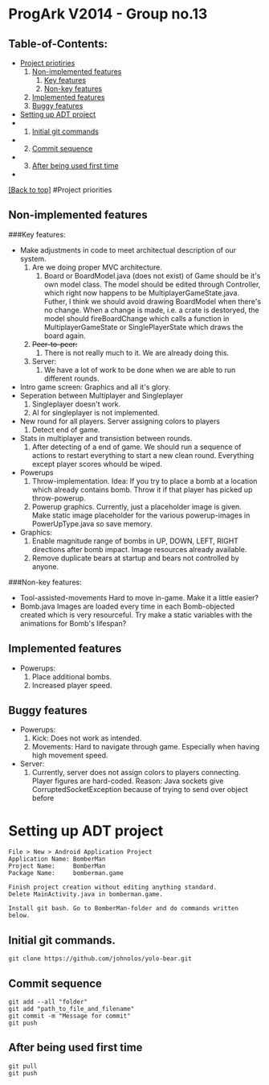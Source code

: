 ProgArk V2014 - Group no.13
=========

Table-of-Contents:
------------------
*	[Project priotiries](#project-priorities)
	1.	[Non-implemented features](#non-implemented-features)
		1.	[Key features](#key-features)
		2.	[Non-key features](#non-key-features)
	2.	[Implemented features](#implemented-features)
	3.	[Buggy features](#buggy-features)
*	[Setting up ADT project](#setting-up-adt-project)
*	1.	[Initial git commands](#initial-git-commands)
*	2.	[Commit sequence](#commit-sequence)
*	3.	[After being used first time](#after-being-used-first-time)
*	

[[Back to top]](#table-of-contents)
#Project priorities
## Non-implemented features
###Key features:
*	Make adjustments in code to meet architectual description of our system.
	1.	Are we doing proper MVC architecture.
		1.	Board or BoardModel.java (does not exist) of Game should be it's own model class.
			The model should be edited through Controller, which right now happens to be MultiplayerGameState.java.
			Futher, I think we should avoid drawing BoardModel when there's no change. When a change is made, i.e. a crate is destoryed, the model should fireBoardChange which calls a function in MultiplayerGameState or SinglePlayerState which draws the board again.
	2.	~~Peer-to-peer:~~
		1.	There is not really much to it. We are already doing this.
	3.	Server:
		1.	We have a lot of work to be done when we are able to run different rounds.
*	Intro game screen: Graphics and all it's glory.
*	Seperation between Multiplayer and Singleplayer
	1.	Singleplayer doesn't work.
	2.	AI for singleplayer is not implemented.
*	New round for all players. Server assigning colors to players
	1.	Detect end of game.
*	Stats in multiplayer and transistion between rounds.
	1. After detecting of a end of game. We should run a sequence of actions to restart everything to start a new clean round. Everything except player scores whould be wiped.
*	Powerups
	1.	Throw-implementation.
		Idea: If you try to place a bomb at a location which already contains bomb. Throw it if that player has picked up throw-powerup.
	2.	Powerup graphics.
		Currently, just a placeholder image is given. Make static image placeholder for the various powerup-images in PowerUpType.java so save memory.
*	Graphics:
	1.	Enable magnitude range of bombs in UP, DOWN, LEFT, RIGHT directions after bomb impact.
		Image resources already available.
	2. Remove duplicate bears at startup and bears not controlled by anyone.

###Non-key features:
*	Tool-assisted-movements
	Hard to move in-game. Make it a little easier?
*	Bomb.java
	Images are loaded every time in each Bomb-objected created which is very resourceful.
	Try make a static variables with the animations for Bomb's lifespan?


## Implemented features
*	Powerups:
	1.	Place additional bombs.
	2.	Increased player speed.


## Buggy features
*	Powerups:
	1.	Kick: Does not work as intended.
	2.	Movements: Hard to navigate through game. Especially when having high movement speed.
*	Server:
	1.	Currently, server does not assign colors to players connecting. Player figures are hard-coded.
		Reason: Java sockets give CorruptedSocketException because of trying to send over object before

# Setting up ADT project
```
File > New > Android Application Project
Application Name: BomberMan
Project Name:     BomberMan
Package Name:     bomberman.game

Finish project creation without editing anything standard.
Delete MainActivity.java in bomberman.game.

Install git bash. Go to BomberMan-folder and do commands written below.
```

## Initial git commands.
```
git clone https://github.com/johnolos/yolo-bear.git

```

## Commit sequence
```
git add --all "folder"
git add "path_to_file_and_filename"
git commit -m "Message for commit"
git push
```
## After being used first time
```
git pull
git push
```

